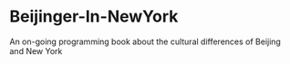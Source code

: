 # Beijinger-In-NewYork
An on-going programming book about the cultural differences of Beijing and New York
